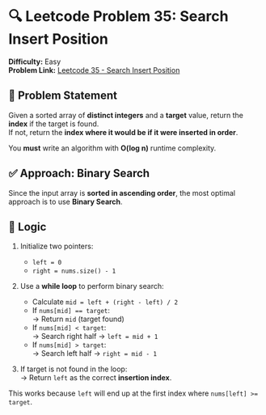 # 🔍 Leetcode Problem 35: Search Insert Position

**Difficulty:** Easy  
**Problem Link:** [Leetcode 35 - Search Insert Position](https://leetcode.com/problems/search-insert-position/)

## 📄 Problem Statement

Given a sorted array of **distinct integers** and a **target** value, return the **index** if the target is found.  
If not, return the **index where it would be if it were inserted in order**.

You **must** write an algorithm with **O(log n)** runtime complexity.

## ✅ Approach: Binary Search

Since the input array is **sorted in ascending order**, the most optimal approach is to use **Binary Search**.

## 🧠 Logic

1. Initialize two pointers:
   - `left = 0`
   - `right = nums.size() - 1`

2. Use a **while loop** to perform binary search:
   - Calculate `mid = left + (right - left) / 2`
   - If `nums[mid] == target`:  
     → Return `mid` (target found)
   - If `nums[mid] < target`:  
     → Search right half → `left = mid + 1`
   - If `nums[mid] > target`:  
     → Search left half → `right = mid - 1`

3. If target is not found in the loop:  
   → Return `left` as the correct **insertion index**.

This works because `left` will end up at the first index where `nums[left] >= target`.

